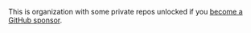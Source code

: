 This is organization with some private repos unlocked if you [become a GitHub sponsor](https://github.com/sponsors/nikitavoloboev).
